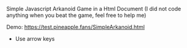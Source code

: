 Simple Javascript Arkanoid Game in a Html Document (I did not code anything when you beat the game, feel free to help me)

Demo: https://test.pineapple.fans/SimpleArkanoid.html
* Use arrow keys
